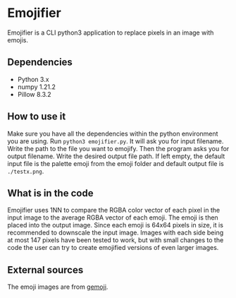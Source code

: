 # Emojifier

Emojifier is a CLI python3 application to replace pixels in an image with emojis. 

## Dependencies

- Python 3.x
- numpy 1.21.2
- Pillow 8.3.2

## How to use it

Make sure you have all the dependencies within the python environment you are using. Run ```python3 emojifier.py```. It will ask you for input filename. Write the path to the file you want to emojify. Then the program asks you for output filename. Write the desired output file path. If left empty, the default input file is the palette emoji from the emoji folder and default output file is ```./testx.png```.

## What is in the code

Emojifier uses 1NN to compare the RGBA color vector of each pixel in the input image to the average RGBA vector of each emoji. The emoji is then placed into the output image. Since each emoji is 64x64 pixels in size, it is recommended to downscale the input image. Images with each side being at most 147 pixels have been tested to work, but with small changes to the code the user can try to create emojified versions of even larger images. 

## External sources

The emoji images are from [gemoji](https://github.com/github/gemoji).
